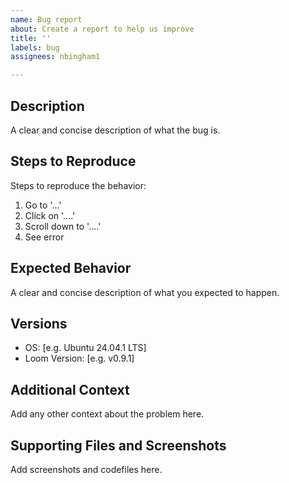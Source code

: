 ```yaml
---
name: Bug report
about: Create a report to help us improve
title: ''
labels: bug
assignees: nbingham1

---
```


## Description
A clear and concise description of what the bug is.

## Steps to Reproduce
Steps to reproduce the behavior:
1. Go to '...'
2. Click on '....'
3. Scroll down to '....'
4. See error

## Expected Behavior
A clear and concise description of what you expected to happen.

## Versions
 - OS: [e.g. Ubuntu 24.04.1 LTS]
 - Loom Version: [e.g. v0.9.1]

## Additional Context
Add any other context about the problem here.

## Supporting Files and Screenshots
Add screenshots and codefiles here.
